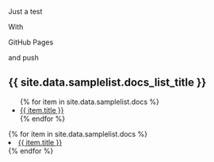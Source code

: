Just a test

With

GitHub Pages

and push

<h2>{{ site.data.samplelist.docs_list_title }}</h2>
<ul>
   {% for item in site.data.samplelist.docs %}
      <li><a href="{{ item.url }}">{{ item.title }}</a></li>
   {% endfor %}
</ul>

<nav>
   {% for item in site.data.samplelist.docs %}
      <li><a href="{{ item.url }}">{{ item.title }}</a></li>
   {% endfor %}
</nav>
